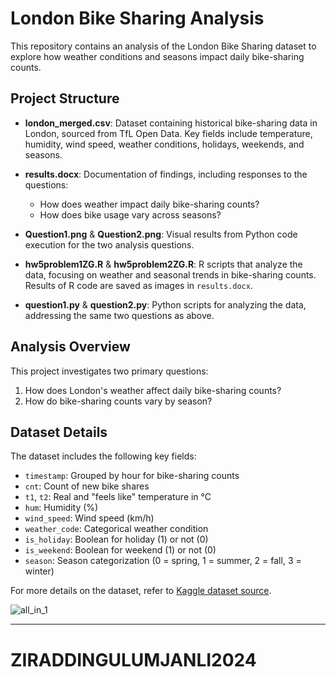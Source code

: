 # London Bike Sharing Analysis

This repository contains an analysis of the London Bike Sharing dataset to explore how weather conditions and seasons impact daily bike-sharing counts.

## Project Structure

- **london_merged.csv**: Dataset containing historical bike-sharing data in London, sourced from TfL Open Data. Key fields include temperature, humidity, wind speed, weather conditions, holidays, weekends, and seasons.
  
- **results.docx**: Documentation of findings, including responses to the questions:
  - How does weather impact daily bike-sharing counts?
  - How does bike usage vary across seasons?

- **Question1.png** & **Question2.png**: Visual results from Python code execution for the two analysis questions.

- **hw5problem1ZG.R** & **hw5problem2ZG.R**: R scripts that analyze the data, focusing on weather and seasonal trends in bike-sharing counts. Results of R code are saved as images in `results.docx`.

- **question1.py** & **question2.py**: Python scripts for analyzing the data, addressing the same two questions as above.

## Analysis Overview

This project investigates two primary questions:
1. How does London's weather affect daily bike-sharing counts?
2. How do bike-sharing counts vary by season?
## Dataset Details

The dataset includes the following key fields:
- `timestamp`: Grouped by hour for bike-sharing counts
- `cnt`: Count of new bike shares
- `t1`, `t2`: Real and "feels like" temperature in °C
- `hum`: Humidity (%)
- `wind_speed`: Wind speed (km/h)
- `weather_code`: Categorical weather condition
- `is_holiday`: Boolean for holiday (1) or not (0)
- `is_weekend`: Boolean for weekend (1) or not (0)
- `season`: Season categorization (0 = spring, 1 = summer, 2 = fall, 3 = winter)

For more details on the dataset, refer to [Kaggle dataset source](https://www.kaggle.com/datasets/hmavrodiev/london-bike-sharing-dataset).

![all_in_1](https://github.com/user-attachments/assets/6eb8e20d-9954-42a0-85cc-c786fd349132)


---

# ZIRADDINGULUMJANLI2024
